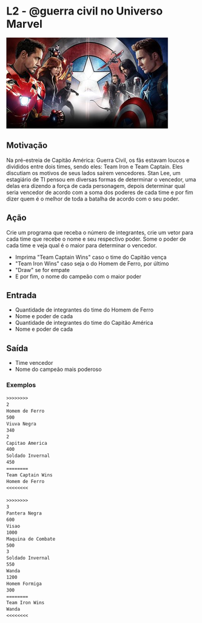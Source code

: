 # L2 - @guerra civil no Universo Marvel

![_](cover.jpg)

## Motivação

Na pré-estreia de Capitão América: Guerra Civil, os fãs estavam loucos e divididos entre dois times, sendo eles: Team Iron e Team Captain. Eles discutiam os motivos de seus lados saírem vencedores. Stan Lee, um estagiário de TI pensou em diversas formas de determinar o vencedor, uma delas era dizendo a força de cada personagem, depois determinar qual seria vencedor de acordo com a soma dos poderes de cada time e por fim dizer quem é o melhor de toda a batalha de acordo com o seu poder.

## Ação

Crie um programa que receba o número de integrantes, crie um vetor para cada time que recebe o nome e seu respectivo poder. Some o poder de cada time e veja qual é o maior para determinar o vencedor.

* Imprima "Team Captain Wins" caso o time do Capitão vença  
* "Team Iron Wins" caso seja o do Homem de Ferro, por último  
* "Draw" se for empate  
* E por fim, o nome do campeão com o maior poder

## Entrada

* Quantidade de integrantes do time do Homem de Ferro
* Nome e poder de cada
* Quantidade de integrantes do time do Capitão América
* Nome e poder de cada

## Saída

* Time vencedor
* Nome do campeão mais poderoso

### Exemplos

``` txt
>>>>>>>>
2
Homem de Ferro
500
Viuva Negra
340
2
Capitao America
400
Soldado Invernal
450
========
Team Captain Wins
Homem de Ferro
<<<<<<<<

>>>>>>>>
3
Pantera Negra
600
Visao
1000
Maquina de Combate
500
3
Soldado Invernal
550
Wanda
1200
Homem Formiga
300
========
Team Iron Wins
Wanda
<<<<<<<<
```
